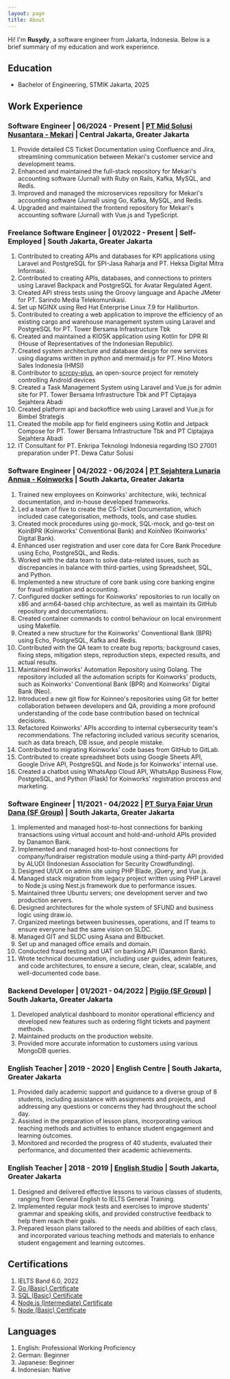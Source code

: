 ```yaml
---
layout: page
title: About
---
```


Hi! I'm **Rusydy**, a software engineer from Jakarta, Indonesia. Below is a brief summary of my education and work experience.

## Education

- Bachelor of Engineering, STMIK Jakarta, 2025

## Work Experience

### **Software Engineer** | 06/2024 - Present | **[PT Mid Solusi Nusantara - Mekari](https://mekari.com/)** | Central Jakarta, Greater Jakarta

  1. Provide detailed CS Ticket Documentation using Confluence and Jira, streamlining communication between Mekari's customer service and development teams.
  2. Enhanced and maintained the full-stack repository for Mekari's accounting software (Jurnal) with Ruby on Rails, Kafka, MySQL, and Redis.
  3. Improved and managed the microservices repository for Mekari's accounting software (Jurnal) using Go, Kafka, MySQL, and Redis.
  4. Upgraded and maintained the frontend repository for Mekari's accounting software (Jurnal) with Vue.js and TypeScript.

### **Freelance Software Engineer** | 01/2022 - Present | **Self-Employed** | South Jakarta, Greater Jakarta

  1. Contributed to creating APIs and databases for KPI applications using Laravel and PostgreSQL for SPI-Jasa Raharja and PT. Heksa Digital Mitra Informasi.
  2. Contributed to creating APIs, databases, and connections to printers using Laravel Backpack and PostgreSQL for Avatar Regulated Agent.
  3. Created API stress tests using the Groovy language and Apache JMeter for PT. Sarindo Media Telekomunikasi.
  4. Set up NGINX using Red Hat Enterprise Linux 7.9 for Halliburton.
  5. Contributed to creating a web application to improve the efficiency of an existing cargo and warehouse management system using Laravel and PostgreSQL for PT. Tower Bersama Infrastructure Tbk
  6. Created and maintained a KIOSK application using Kotlin for DPR RI (House of Representatives of the Indonesian Republic).
  7. Created system architecture and database design for new services using diagrams written in python and mermaid.js for PT. Hino Motors Sales Indonesia (HMSI)
  8. Contributor to [scrcpy-plus](https://github.com/Frontesque/scrcpy-plus), an open-source project for remotely controlling Android devices
  9. Created a Task Management System using Laravel and Vue.js for admin site for PT. Tower Bersama Infrastructure Tbk and PT Ciptajaya Sejahtera Abadi
  10. Created platform api and backoffice web using Laravel and Vue.js for Bimbel Strategis
  11. Created the mobile app for field engineers using Kotlin and Jetpack Compose for PT. Tower Bersama Infrastructure Tbk and PT Ciptajaya Sejahtera Abadi
  12. IT Consultant for PT. Enkripa Teknologi Indonesia regarding ISO 27001 preparation under PT. Dewa Catur Solusi

### **Software Engineer** | 04/2022 - 06/2024 | **[PT Sejahtera Lunaria Annua - Koinworks](https://koinworks.com/)** | South Jakarta, Greater Jakarta

  1. Trained new employees on Koinworks' architecture, wiki, technical documentation, and in-house developed frameworks.
  2. Led a team of five to create the CS-Ticket Documentation, which included case categorisation, methods, tools, and case studies.
  3. Created mock procedures using go-mock, SQL-mock, and go-test on KoinBPR (Koinworks' Conventional Bank) and KoinNeo (Koinworks' Digital Bank).
  4. Enhanced user registration and user core data for Core Bank Procedure using Echo, PostgreSQL, and Redis.
  5. Worked with the data team to solve data-related issues, such as discrepancies in balance with third-parties, using Spreadsheet, SQL, and Python.
  6. Implemented a new structure of core bank using core banking engine for fraud mitigation and accounting.
  7. Configured docker settings for Koinworks' repositories to run locally on x86 and arm64-based chip architecture, as well as maintain its GitHub repository and documentations.
  8. Created container commands to control behaviour on local environment using Makefile.
  9. Created a new structure for the Koinworks' Conventional Bank (BPR) using Echo, PostgreSQL, Kafka and Redis.
  10. Contributed with the QA team to create bug reports; background cases, fixing steps, mitigation steps, reproduction steps, expected results, and actual results.
  11. Maintained Koinworks' Automation Repository using Golang. The repository included all the automation scripts for Koinworks' products, such as Koinworks' Conventional Bank (BPR) and Koinworks' Digital Bank (Neo).
  12. Introduced a new git flow for Koinneo's repositories using Git for better collaboration between developers and QA, providing a more profound understanding of the code base contribution based on technical decisions.
  13. Refactored Koinworks' APIs according to internal cybersecurity team's recommendations. The refactoring included various security scenarios, such as data breach, DB issue, and people mistake.
  14. Contributed to migrating Koinworks' code bases from GitHub to GitLab.
  15. Contributed to create spreadsheet bots using Google Sheets API, Google Drive API, PostgreSQL and Node.js for Koinworks' internal use.
  16. Created a chatbot using WhatsApp Cloud API, WhatsApp Business Flow, PostgreSQL, and Python (Flask) for Koinworks' registration process and marketing.

### **Software Engineer** | 11/2021 - 04/2022 | **[PT Surya Fajar Urun Dana (SF Group)](https://sfund.id/)** | South Jakarta, Greater Jakarta

  1. Implemented and managed host-to-host connections for banking transactions using virtual account and hold-and-unhold APIs provided by Danamon Bank.
  2. Implemented and managed host-to-host connections for company/fundraiser registration module using a third-party API provided by ALUDI (Indonesian Association for Security Crowdfunding).
  3. Designed UI/UX on admin site using PHP Blade, jQuery, and Vue.js.
  4. Managed stack migration from legacy project written using PHP Laravel to Node.js using Nest.js framework due to performance issues.
  5. Maintained three Ubuntu servers; one development server and two production servers.
  6. Designed architectures for the whole system of SFUND and business logic using draw.io.
  7. Organized meetings between businesses, operations, and IT teams to ensure everyone had the same vision on SLDC.
  8. Managed GIT and SLDC using Asana and Bitbucket.
  9. Set up and managed office emails and domain.
  10. Conducted fraud testing and UAT on banking API (Danamon Bank).
  11. Wrote technical documentation, including user guides, admin features, and code architectures, to ensure a secure, clean, clear, scalable, and well-documented code base.

### **Backend Developer** | 01/2021 - 04/2022 | **[Pigijo (SF Group)](https://pigijo.com/)** | South Jakarta, Greater Jakarta

  1. Developed analytical dashboard to monitor operational efficiency and developed new features such as ordering flight tickets and payment methods.
  2. Maintained products on the production website.
  3. Provided more accurate information to customers using various MongoDB queries.

### **English Teacher** | 2019 - 2020 | **English Centre** | South Jakarta, Greater Jakarta

  1. Provided daily academic support and guidance to a diverse group of 8 students, including assistance with assignments and projects, and addressing any questions or concerns they had throughout the school day.
  2. Assisted in the preparation of lesson plans, incorporating various teaching methods and activities to enhance student engagement and learning outcomes.
  3. Monitored and recorded the progress of 40 students, evaluated their performance, and documented their academic achievements.

### **English Teacher** | 2018 - 2019 | **[English Studio](https://englishstudio.id/)** | South Jakarta, Greater Jakarta

  1. Designed and delivered effective lessons to various classes of students, ranging from General English to IELTS General Training.
  2. Implemented regular mock tests and exercises to improve students' grammar and speaking skills, and provided constructive feedback to help them reach their goals.
  3. Prepared lesson plans tailored to the needs and abilities of each class, and incorporated various teaching methods and materials to enhance student engagement and learning outcomes.

## Certifications

1. IELTS Band 6.0, 2022
2. [Go (Basic) Certificate](https://www.hackerrank.com/certificates/26764942e980)
3. [SQL (Basic) Certificate](https://www.hackerrank.com/certificates/016b39b327dc)
4. [Node.js (Intermediate) Certificate](https://www.hackerrank.com/certificates/07bf888ca311)
5. [Node (Basic) Certificate](https://www.hackerrank.com/certificates/fbe0b27b6e4c)

## Languages

1. English: Professional Working Proficiency
2. German: Beginner
3. Japanese: Beginner
4. Indonesian: Native
